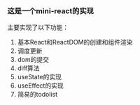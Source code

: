 ### 这是一个mini-react的实现
 主要实现了以下功能：
1. 基本React和ReactDOM的创建和组件渲染
2. 调度更新
3. dom的提交
4. diff算法
5. useState的实现
6. useEffect的实现
7. 简易的todolist